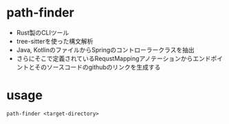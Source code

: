 # path-finder

- Rust製のCLIツール
- tree-sitterを使った構文解析
- Java, KotlinのファイルからSpringのコントローラークラスを抽出
- さらにそこで定義されているRequstMappingアノテーションからエンドポイントとそのソースコードのgithubのリンクを生成する

# usage

```
path-finder <target-directory>
```